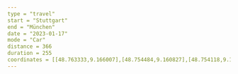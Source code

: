 ```yaml
---
type = "travel"
start = "Stuttgart"
end = "München"
date = "2023-01-17"
mode = "Car"
distance = 366
duration = 255
coordinates = [[48.763333,9.166007],[48.754484,9.160827],[48.754118,9.149369],[48.732894,9.166173],[48.705272,9.16622],[48.693075,9.204001],[48.697654,9.249922],[48.69198,9.306367],[48.631332,9.454174],[48.632034,9.563887],[48.606456,9.634133],[48.582719,9.664806],[48.559057,9.630262],[48.53479,9.6542],[48.518514,9.754197],[48.51871,9.812375],[48.51165,9.833069],[48.491605,9.849543],[48.477943,9.878003],[48.454912,9.963738],[48.434556,9.977606],[48.41549,9.971552],[48.396596,9.97702],[48.385077,9.99373],[48.371757,9.994847],[48.337587,10.032531],[48.326367,10.086951],[48.292382,10.113501],[48.253213,10.113725],[48.230848,10.124337],[48.219208,10.122784],[48.220205,10.128162],[48.219514,10.122425],[48.200317,10.122318],[48.166915,10.131959],[48.128113,10.110061],[48.09278,10.134609],[48.06277,10.139219],[48.026428,10.131421],[48.001256,10.149272],[47.982595,10.152083],[47.962084,10.184648],[47.931207,10.206474],[47.908131,10.238617],[47.874224,10.250287],[47.858854,10.277971],[47.821749,10.292006],[47.789051,10.324733],[47.754171,10.329819],[47.720821,10.360124],[47.677546,10.374896],[47.675937,10.405114],[47.656326,10.430422],[47.65246,10.47071],[47.641266,10.503302],[47.640962,10.549436],[47.628482,10.581654],[47.626384,10.653459],[47.61848,10.661435],[47.606218,10.655363],[47.573624,10.659122],[47.566012,10.723897],[47.557003,10.740538],[47.566092,10.72342],[47.56528,10.700467],[47.547235,10.65887],[47.554044,10.608404],[47.565894,10.568122],[47.576109,10.556041],[47.58964,10.57649],[47.601937,10.581828],[47.615464,10.615124],[47.632186,10.597736],[47.648915,10.608906],[47.704363,10.604133],[47.730574,10.611733],[47.751328,10.628971],[47.769984,10.632156],[47.772822,10.641627],[47.7924,10.656633],[47.810262,10.64437],[47.805426,10.634429],[47.816929,10.664564],[47.835331,10.676114],[47.876434,10.645534],[47.896586,10.648126],[47.937808,10.663736],[47.97982,10.692841],[48.002894,10.720134],[48.025917,10.72713],[48.036343,10.749527],[48.046868,10.834166],[48.066011,10.863218],[48.056984,10.895945],[48.055319,10.941753],[48.074207,11.041758],[48.070322,11.065654],[48.084519,11.148642],[48.096805,11.323361],[48.129419,11.411606],[48.124001,11.449154],[48.148049,11.466035],[48.135869,11.56099]]
---
```

